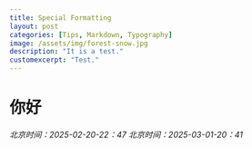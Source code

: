 ```yaml
---
title: Special Formatting
layout: post
categories: [Tips, Markdown, Typography]
image: /assets/img/forest-snow.jpg
description: "It is a test."
customexcerpt: "Test."
---
```

# 你好
*北京时间：2025-02-20-22：47*
*北京时间：2025-03-01-20：41*
